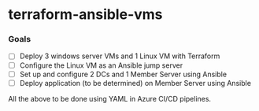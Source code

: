 # terraform-ansible-vms

### Goals

 - [ ] Deploy 3 windows server VMs and 1 Linux VM with Terraform
 - [ ] Configure the Linux VM as an Ansible jump server
 - [ ] Set up and configure 2 DCs and 1 Member Server using Ansible
 - [ ] Deploy application (to be determined) on Member Server using Ansible
 
 All the above to be done using YAML in Azure CI/CD pipelines.
